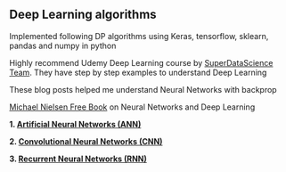 ## Deep Learning algorithms

 Implemented following DP algorithms using Keras, tensorflow, sklearn, pandas and numpy in python
 
 Highly recommend Udemy Deep Learning course by [SuperDataScience Team](https://www.udemy.com/deeplearning/). They have step by step examples to understand Deep Learning

These blog posts helped me understand Neural Networks with backprop

[Michael Nielsen Free Book](http://neuralnetworksanddeeplearning.com/) on Neural Networks and Deep Learning

 **1. [Artificial Neural Networks (ANN)](1_Artificial_Neural_Networks)**
 
 **2. [Convolutional Neural Networks (CNN)](2_Convolutional_Neural_Networks)**
 
 **3. [Recurrent Neural Networks (RNN)](3_Recurrent_Neural_Networks)**
